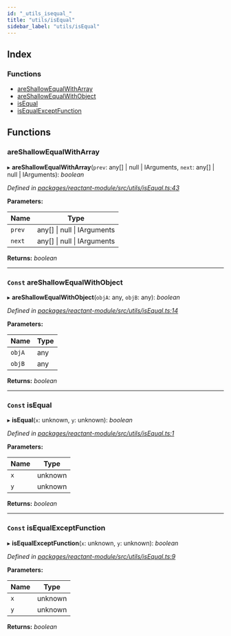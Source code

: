 ```yaml
---
id: "_utils_isequal_"
title: "utils/isEqual"
sidebar_label: "utils/isEqual"
---
```


## Index

### Functions

* [areShallowEqualWithArray](_utils_isequal_.md#areshallowequalwitharray)
* [areShallowEqualWithObject](_utils_isequal_.md#const-areshallowequalwithobject)
* [isEqual](_utils_isequal_.md#const-isequal)
* [isEqualExceptFunction](_utils_isequal_.md#const-isequalexceptfunction)

## Functions

###  areShallowEqualWithArray

▸ **areShallowEqualWithArray**(`prev`: any[] | null | IArguments, `next`: any[] | null | IArguments): *boolean*

*Defined in [packages/reactant-module/src/utils/isEqual.ts:43](https://github.com/unadlib/reactant/blob/067ec7c4/packages/reactant-module/src/utils/isEqual.ts#L43)*

**Parameters:**

Name | Type |
------ | ------ |
`prev` | any[] &#124; null &#124; IArguments |
`next` | any[] &#124; null &#124; IArguments |

**Returns:** *boolean*

___

### `Const` areShallowEqualWithObject

▸ **areShallowEqualWithObject**(`objA`: any, `objB`: any): *boolean*

*Defined in [packages/reactant-module/src/utils/isEqual.ts:14](https://github.com/unadlib/reactant/blob/067ec7c4/packages/reactant-module/src/utils/isEqual.ts#L14)*

**Parameters:**

Name | Type |
------ | ------ |
`objA` | any |
`objB` | any |

**Returns:** *boolean*

___

### `Const` isEqual

▸ **isEqual**(`x`: unknown, `y`: unknown): *boolean*

*Defined in [packages/reactant-module/src/utils/isEqual.ts:1](https://github.com/unadlib/reactant/blob/067ec7c4/packages/reactant-module/src/utils/isEqual.ts#L1)*

**Parameters:**

Name | Type |
------ | ------ |
`x` | unknown |
`y` | unknown |

**Returns:** *boolean*

___

### `Const` isEqualExceptFunction

▸ **isEqualExceptFunction**(`x`: unknown, `y`: unknown): *boolean*

*Defined in [packages/reactant-module/src/utils/isEqual.ts:9](https://github.com/unadlib/reactant/blob/067ec7c4/packages/reactant-module/src/utils/isEqual.ts#L9)*

**Parameters:**

Name | Type |
------ | ------ |
`x` | unknown |
`y` | unknown |

**Returns:** *boolean*
